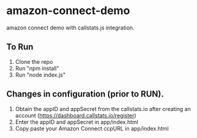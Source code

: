 # amazon-connect-demo
amazon connect demo with callstats.js integration.

To Run
------

1. Clone the repo
2. Run "npm install"
3. Run "node index.js"

Changes in configuration (prior to RUN).
------------------------
1. Obtain the appID and appSecret from the callstats.io after creating an account (https://dashboard.callstats.io/register)  
2. Enter the appID and appSecret in app/index.html 
3. Copy paste your Amazon Connect ccpURL in app/index.html 
